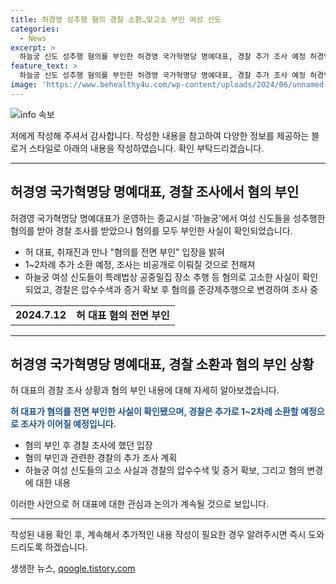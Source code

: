 ```yaml
---
title: 허경영 성추행 혐의 경찰 소환…맞고소 부인 여성 신도
categories:
  - News
excerpt: >
  하늘궁 신도 성추행 혐의를 부인한 허경영 국가혁명당 명예대표, 경찰 추가 조사 예정 허경영 국가혁명당 명예대표가 하늘궁 신도들의 성폭력 혐의를 부인하며 경찰 조사를 받았다. 현재 추가 조사 예정이며, 경찰은 허 대표를 지속적으로 소환할 예정이다. 허 대표는 여신도들에게 상담을 핑계로 성추행을 접촉한 혐의를 받고 있으며, 경찰은 해당 혐의를 준강제추행으로 변경해 조사 중이다.
feature_text: >
  하늘궁 신도 성추행 혐의를 부인한 허경영 국가혁명당 명예대표, 경찰 추가 조사 예정 허경영 국가혁명당 명예대표가 하늘궁 신도들의 성폭력 혐의를 부인하며 경찰 조사를 받았다. 현재 추가 조사 예정이며, 경찰은 허 대표를 지속적으로 소환할 예정이다. 허 대표는 여신도들에게 상담을 핑계로 성추행을 접촉한 혐의를 받고 있으며, 경찰은 해당 혐의를 준강제추행으로 변경해 조사 중이다.
image: 'https://www.behealthy4u.com/wp-content/uploads/2024/06/unnamed-file.png'
---
```


<p><img src="https://www.behealthy4u.com/wp-content/uploads/2024/06/unnamed-file.png" alt="info 속보" /></p>

<p>저에게 작성해 주셔서 감사합니다. 작성한 내용을 참고하여 다양한 정보를 제공하는 블로거 스타일로 아래의 내용을 작성하였습니다. 확인 부탁드리겠습니다.</p>

<hr />

<h2 data-ke-size="size26">허경영 국가혁명당 명예대표, 경찰 조사에서 혐의 부인</h2>

<p data-ke-size="size16">허경영 국가혁명당 명예대표가 운영하는 종교시설 '하늘궁'에서 여성 신도들을 성추행한 혐의를 받아 경찰 조사를 받았으나 혐의를 모두 부인한 사실이 확인되었습니다.</p>

<ul>
  <li>허 대표, 취재진과 만나 "혐의를 전면 부인" 입장을 밝혀</li>
  <li>1~2차례 추가 소환 예정, 조사는 비공개로 이뤄질 것으로 전해져</li>
  <li>하늘궁 여성 신도들이 특례법상 공중밀집 장소 추행 등 혐의로 고소한 사실이 확인되었고, 경찰은 압수수색과 증거 확보 후 혐의를 준강제추행으로 변경하여 조사 중</li>
</ul>

<table>
  <tr>
    <td style="text-align: center; height: 17px;"><b>2024.7.12</b></td>
    <td style="text-align: center; height: 17px;"><b>허 대표 혐의 전면 부인</b></td>
  </tr>
</table>

<hr>

<h2 data-ke-size="size26">허경영 국가혁명당 명예대표, 경찰 소환과 혐의 부인 상황</h2>

<p data-ke-size="size16">허 대표의 경찰 조사 상황과 혐의 부인 내용에 대해 자세히 알아보겠습니다.</p>

<p><b><span style="color: #1a5490;">허 대표가 혐의를 전면 부인한 사실이 확인됐으며, 경찰은 추가로 1~2차례 소환할 예정으로 조사가 이어질 예정입니다.</span></b></p>

<ul>
  <li>혐의 부인 후 경찰 조사에 했던 입장</li>
  <li>혐의 부인과 관련한 경찰의 추가 조사 계획</li>
  <li>하늘궁 여성 신도들의 고소 사실과 경찰의 압수수색 및 증거 확보, 그리고 혐의 변경에 대한 내용</li>
</ul>

<p data-ke-size="size16">이러한 사안으로 허 대표에 대한 관심과 논의가 계속될 것으로 보입니다.</p>

<hr />

<p>작성된 내용 확인 후, 계속해서 추가적인 내용 작성이 필요한 경우 알려주시면 즉시 도와드리도록 하겠습니다.</p>
생생한 뉴스, <a href="https://qoogle.tistory.com" rel="dofollow">qoogle.tistory.com</a>


